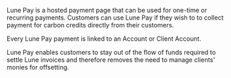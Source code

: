 Lune Pay is a hosted payment page that can be used for one-time or recurring payments. Customers can use Lune Pay if they wish to to collect payment for carbon credits directly from their customers.

Every Lune Pay payment is linked to an Account or Client Account.

Lune Pay enables customers to stay out of the flow of funds required to settle Lune invoices and therefore removes the need to manage clients' monies for offsetting.
